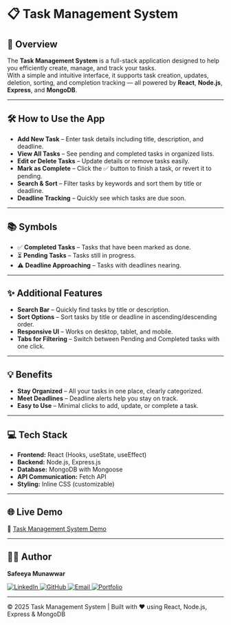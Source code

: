 # 📋 Task Management System

## 📌 Overview
The **Task Management System** is a full-stack application designed to help you efficiently create, manage, and track your tasks.  
With a simple and intuitive interface, it supports task creation, updates, deletion, sorting, and completion tracking — all powered by **React**, **Node.js**, **Express**, and **MongoDB**.

---

## 🛠 How to Use the App
* **Add New Task** – Enter task details including title, description, and deadline.
* **View All Tasks** – See pending and completed tasks in organized lists.
* **Edit or Delete Tasks** – Update details or remove tasks easily.
* **Mark as Complete** – Click the ✅ button to finish a task, or revert it to pending.
* **Search & Sort** – Filter tasks by keywords and sort them by title or deadline.
* **Deadline Tracking** – Quickly see which tasks are due soon.

---

## 📚 Symbols
* ✅ **Completed Tasks** – Tasks that have been marked as done.
* ⏳ **Pending Tasks** – Tasks still in progress.
* ⚠️ **Deadline Approaching** – Tasks with deadlines nearing.

---

## ✨ Additional Features
* **Search Bar** – Quickly find tasks by title or description.
* **Sort Options** – Sort tasks by title or deadline in ascending/descending order.
* **Responsive UI** – Works on desktop, tablet, and mobile.
* **Tabs for Filtering** – Switch between Pending and Completed tasks with one click.

---

## 💡 Benefits
* **Stay Organized** – All your tasks in one place, clearly categorized.
* **Meet Deadlines** – Deadline alerts help you stay on track.
* **Easy to Use** – Minimal clicks to add, update, or complete a task.

---

## 💻 Tech Stack
* **Frontend:** React (Hooks, useState, useEffect)
* **Backend:** Node.js, Express.js
* **Database:** MongoDB with Mongoose
* **API Communication:** Fetch API
* **Styling:** Inline CSS (customizable)

---

## 🌐 Live Demo
🔗 [Task Management System Demo](https://your-demo-link.com)

---

## 👩‍💻 Author
**Safeeya Munawwar**  
<p>
  <a href="https://www.linkedin.com/in/safeeya-munawwar" target="_blank">
    <img src="https://img.shields.io/badge/LinkedIn-0A66C2?style=for-the-badge&logo=linkedin&logoColor=white" alt="LinkedIn"/>
  </a>
  <a href="https://github.com/Safeeya-Munawwar" target="_blank">
    <img src="https://img.shields.io/badge/GitHub-181717?style=for-the-badge&logo=github&logoColor=white" alt="GitHub"/>
  </a>
  <a href="mailto:shafiyasha0036@gmail.com" target="_blank">
    <img src="https://img.shields.io/badge/Email-D14836?style=for-the-badge&logo=gmail&logoColor=white" alt="Email"/>
  </a>
  <a href="https://safeeya-munawwar-personal-portfolio.vercel.app/" target="_blank">
    <img src="https://img.shields.io/badge/Portfolio-0A66C2?style=for-the-badge&logo=firefox&logoColor=white" alt="Portfolio"/>
  </a>
</p>

---

© 2025 Task Management System | Built with ❤️ using React, Node.js, Express & MongoDB
